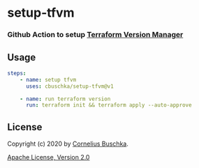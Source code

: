 # setup-tfvm

### Github Action to setup [Terraform Version Manager](https://github.com/cbuschka/tfvm)

## Usage

```yaml
steps:
    - name: setup tfvm
      uses: cbuschka/setup-tfvm@v1

    - name: run terraform version
      run: terraform init && terraform apply --auto-approve
```

## License

Copyright (c) 2020 by [Cornelius Buschka](https://github.com/cbuschka).

[Apache License, Version 2.0](./license.txt)

